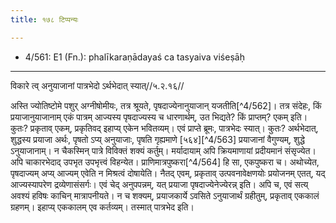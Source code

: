 ```yaml
---
title: १७८ टिप्पन्यः

---
```

- 4/561: E1 (Fn.): phalīkaraṇādayaś ca tasyaiva viśeṣāḥ

____________________________________________


विकारे त्व् अनुयाजानां पात्रभेदो ऽर्थभेदात् स्यात्//५.२.१६//

अस्ति ज्योतिष्टोमे पशुर् अग्नीषोमीयः, तत्र श्रूयते, पृषदाज्येनानुयाजान् यजतीति[^4/562]। तत्र संदेहः, किं प्रयाजानुयाजानाम् एकं पात्रम् आज्यस्य पृषदाज्यस्य च धारणार्थम्, उत भिद्यते? किं प्राप्तम्? एकम् इति। कुतः? प्रकृताव् एकम्, प्रकृतिवद् इहाप्य् एकेन भवितव्यम्।
एवं प्राप्ते ब्रूमः, पात्रभेदः स्यात्। कुतः? अर्थभेदात्, शुद्धस्य प्रयाजा अर्थः, पृषतो ऽप्य् अनुयाजाः, पृषति गृह्यमाणे [५६४][^4/563] प्रयाजानां वैगुण्यम्, शुद्धे ऽनुयाजानाम्। न चैकस्मिन् पात्रे विविक्तं शक्यं कर्तुम्। मर्यादायाम् अपि क्रियमाणायां प्रदीयमानं संसृज्येत। अपि चाकारभेदाद् उपभृत उपभृत्त्वं विहन्येत। प्राणिमात्रपुष्करा[^4/564] हि सा, एकपुष्करा च।
अथोच्येत, पृषदाज्यम् अप्य् आज्यम् एवेति न मिश्रत्वं दोषायेति। नैतद् एवम्, प्रकृताव् उत्पवनावेक्षणयोः प्रयोजनम् एतत्, यद् आज्यस्यापरेण द्रव्येणासंसर्गः। एवं चेद् अनुपपन्नम्, यत् प्रयाजा पृषदाज्येनेज्येरन्न् इति। अपि च, एवं सत्य् अवश्यं हविषः काचिन् मात्रापनीयते। न च शक्यम्, प्रयाजकार्ये ऽवसिते ऽनुयाजार्थं ग्रहीतुम्, प्रकृताव् एककालं ग्रहणम्। इहाप्य् एककालम् एव कर्तव्यम्। तस्मात् पात्रभेद इति।
